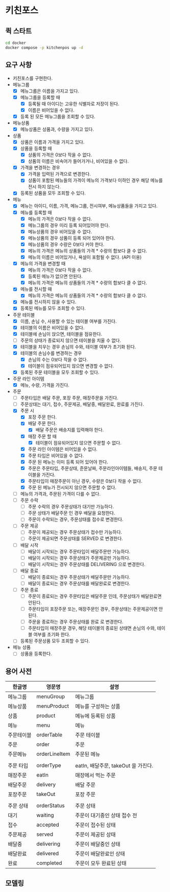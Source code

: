 # 키친포스

## 퀵 스타트

```sh
cd docker
docker compose -p kitchenpos up -d
```

## 요구 사항

- 키친포스를 구현한다.
- 메뉴그룹
    - [X] 메뉴그룹은 이름을 가지고 있다.
    - [X] 메뉴그룹을 등록할 때
        - [X] 등록될 때 아이디는 고유한 식별자로 저장이 된다.
        - [X] 이름은 비어있을 수 없다.
    - [X] 등록 된 모든 메뉴그룹을 조회할 수 있다.
- 메뉴상품
    - [X] 메뉴상품은 상품과, 수량을 가지고 있다.
- 상품
    - [X] 상품은 이름과 가격을 가지고 있다.
    - [X] 상품을 등록할 때
        - [X] 상품의 가격은 0보다 작을 수 없다.
        - [X] 상품의 이름은 비속어가 들어가거나, 비어있을 수 없다.
    - [X] 가격을 변경하는 경우
        - [X] 가격을 입력된 가격으로 변경한다.
        - [X] 상품이 포함된 메뉴들의 가격이 메뉴의 가격보다 이하인 경우 해당 메뉴를 전시 하지 않는다.
    - [X] 등록된 상품을 모두 조회할 수 있다.
- 메뉴
    - [X] 메뉴는 아이디, 이름, 가격, 메뉴그룹, 전시여부, 메뉴상품들을 가지고 있다.
    - [X] 메뉴를 등록할 때
        - [X] 메뉴의 가격은 0보다 작을 수 없다.
        - [X] 메뉴그룹의 경우 미리 등록 되어있어야 한다.
        - [X] 메뉴상품의 경우 비어있을 수 없다.
        - [X] 메뉴상품의 경우 상품이 등록 되어 있어야 한다.
        - [X] 메뉴상품의 경우 수량은 0보다 커야 한다.
        - [X] 메뉴의 가격은 메뉴의 상품들의 가격 * 수량의 합보다 클 수 없다.
        - [X] 메뉴의 이름은 비어있거나, 욕설이 포함될 수 없다. (API 이용)
    - [X] 메뉴의 가격을 변경할 때
        - [X] 메뉴의 가격은 0보다 작을 수 없다.
        - [X] 등록된 메뉴가 없으면 안된다.
        - [X] 메뉴의 가격은 메뉴의 상품들의 가격 * 수량의 합보다 클 수 없다.
    - [X] 메뉴를 전시할 때
        - [X] 메뉴의 가격은 메뉴의 상품들의 가격 * 수량의 합보다 클 수 없다.
    - [X] 메뉴를 전시하지 않을 수 있다.
    - [X] 등록된 메뉴를 모두 조회할 수 있다.
- 주문 테이블
    - [X] 이름, 손님 수, 사용할 수 있는 테이블 여부를 가진다.
    - [X] 테이블의 이름은 비어있을 수 없다.
    - [X] 테이블에 손님이 앉으면, 테이블을 점유한다.
    - [ ] 주문의 상태가 종료되지 않으면 테이블을 치울 수 없다.
    - [X] 테이블을 치우는 경우 손님의 수와, 테이블 여부가 초기화 된다.
    - [X] 테이블의 손님수를 변경하는 경우
        - [X] 손님의 수는 0보다 작을 수 없다.
        - [X] 테이블이 점유되어있지 않으면 변경할 수 없다.
    - [X] 등록된 주문 테이블을 모두 조회할 수 있다.
- 주문 라인 아이템
    - [X] 메뉴, 수량, 가격을 가진다.
- 주문
    - [ ] 주문타입은 배달 주문, 포장 주문, 매장주문을 가진다.
    - [ ] 주문상태는 대기, 접수, 주문제공, 배달중, 배달완료, 완료를 가진다.
    - [X] 주문 시
        - [X] 포장 주문 한다.
        - [X] 배달 주문 한다.
            - [X] 배달 주문은 배송지를 입력해야 한다.
        - [X] 매장 주문 할 때
            - [X] 테이블이 점유되어있지 않으면 주문할 수 없다.
        - [X] 주문 라인 아이템은 비어있을 수 없다.
        - [X] 주문 타입은 비어있을 수 없다.
        - [X] 주문 된 메뉴는 이미 등록 되어 있어야 한다.
        - [X] 주문은 주문타입, 주문상태, 준문날짜, 주문라인아이템들, 배송지, 주문 테이블을 가진다.
        - [X] 주문타입이 매장주문이 아닌 경우, 수량은 0보다 작을 수 없다.
        - [X] 주문 된 메뉴가 전시되지 않으면 주문할 수 없다.
    - [ ] 메뉴의 가격과, 주문된 가격이 다를 수 없다.
    - [ ] 주문 수락
        - [ ] 주문 수락의 경우 주문상태가 대기만 가능하다.
        - [ ] 주문 상태가 배달주문 인 경우 배달을 요청한다.
        - [ ] 주문이 수락되는 경우, 주문상태를 접수로 변경한다.
    - [ ] 주문 제공
        - [ ] 주문이 제공되는 경우 주문상태가 접수만 가능하다.
        - [ ] 주문이 제공되면 주문상태를 SERVED 로 변경한다.
    - [ ] 배달 시작
        - [ ] 배달이 시작되는 경우 주문타입이 배달주문만 가능하다.
        - [ ] 배달이 시작되는 경우 주문상태가 주문제공만 가능하다.
        - [ ] 배달이 시작되는 경우 주문상태를 DELIVERING 으로 변경한다.
    - [ ] 배달 종료
        - [ ] 배달이 종료되는 경우 주문상태가 배달주문만 가능하다.
        - [ ] 배달이 종료되는 경우 주문상태를 배달완료로 변경한다.
    - [ ] 주문 종료
        - [ ] 주문이 종료되는 경우 주문타입은 배달주문 인데, 주문상태가 배달완료면 안된다.
        - [ ] 주문타입이 포장주문 또는, 매장주문인 경우, 주문상태는 주문제공이면 안된다.
        - [ ] 주문을 종료하는 경우 주문상태를 완료 로 변경한다.
        - [ ] 주문타입이 매장주문 경우, 해당 테이블의 종료된 상태면 손님의 수와, 테이블 여부를 초기화 한다.
    - [ ] 등록된 주문상품 모두 조회할 수 있다.
- 메뉴 상품
    - [ ] 상품을 등록한다.

## 용어 사전

| 한글명   | 영문명           | 설명                          |
|-------|---------------|-----------------------------|
| 메뉴그룹  | menuGroup     | 메뉴그룹                        |
| 메뉴상품  | menuProduct   | 메뉴를 구성하는 상품                 |
| 상품    | product       | 메뉴에 등록된 상품                  |
| 메뉴    | menu          | 메뉴                          |
| 주문테이블 | orderTable    | 주문 테이블                      |
| 주문    | order         | 주문                          |
| 주문메뉴  | orderLineItem | 주문된 메뉴                      |
|       |               |                             |
| 주문 타입 | orderType     | eatIn, 배달주문, takeOut 을 가진다. |
| 매장주문  | eatIn         | 매장에서 먹는 주문                  |
| 배달주문  | delivery      | 배달 주문                       |
| 포장주문  | takeOut       | 포장 주문                       |
|       |               |                             |
| 주문 상태 | orderStatus   | 주문 상태                       |
| 대기    | waiting       | 주문이 대기중인 상태 접수 전            |
| 접수    | accepted      | 주문이 접수된 상태                  |
| 주문제공  | served        | 주문이 제공된 상태                  |
| 배달중   | delivering    | 주문이 배달중인 상태                 |
| 배달완료  | delivered     | 주문이 배달완료인 상태                |
| 완료    | completed     | 주문이 모두 완료된 상태               |

## 모델링
